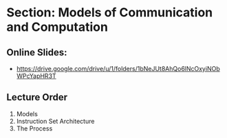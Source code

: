 # Section: Models of Communication and Computation
## Online Slides: 
  * https://drive.google.com/drive/u/1/folders/1bNeJUt8AhQo6lNcOxyiNObWPcYapHR3T

## Lecture Order

  1. Models
  1. Instruction Set Architecture
  1. The Process
